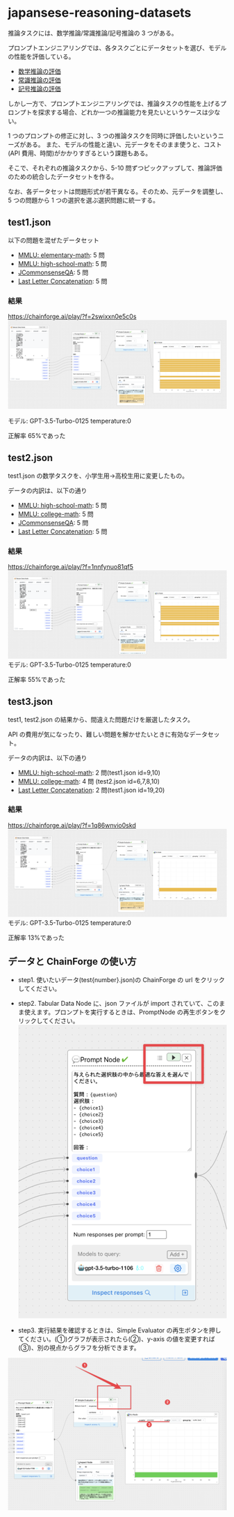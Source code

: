 # japansese-reasoning-datasets

推論タスクには、数学推論/常識推論/記号推論の 3 つがある。

プロンプトエンジニアリングでは、各タスクごとにデータセットを選び、モデルの性能を評価している。

- [数学推論の評価](https://scrapbox.io/evergreens/%E6%95%B0%E5%AD%A6%E6%8E%A8%E8%AB%96%E3%82%BF%E3%82%B9%E3%82%AF%E3%82%92%E3%81%A9%E3%81%86%E8%A9%95%E4%BE%A1%E3%81%99%E3%82%8B%E3%81%8B%EF%BC%9F)
- [常識推論の評価](https://scrapbox.io/evergreens/%E5%B8%B8%E8%AD%98%E6%8E%A8%E8%AB%96%E3%82%BF%E3%82%B9%E3%82%AF%E3%82%92%E3%81%A9%E3%81%86%E8%A9%95%E4%BE%A1%E3%81%99%E3%82%8B%E3%81%8B%EF%BC%9F)
- [記号推論の評価](https://scrapbox.io/evergreens/%E8%A8%98%E5%8F%B7%E6%8E%A8%E8%AB%96%E3%82%BF%E3%82%B9%E3%82%AF%E3%82%92%E3%81%A9%E3%81%86%E8%A9%95%E4%BE%A1%E3%81%99%E3%82%8B%E3%81%8B%EF%BC%9F)

しかし一方で、プロンプトエンジニアリングでは、推論タスクの性能を上げるプロンプトを探求する場合、どれか一つの推論能力を見たいというケースは少ない。

1 つのプロンプトの修正に対し、3 つの推論タスクを同時に評価したいというニーズがある。
また、モデルの性能と違い、元データをそのまま使うと、コスト(API 費用、時間)がかかりすぎるという課題もある。

そこで、それぞれの推論タスクから、5-10 問ずつピックアップして、推論評価のための統合したデータセットを作る。

なお、各データセットは問題形式が若干異なる。そのため、元データを調整し、5 つの問題から 1 つの選択を選ぶ選択問題に統一する。

## test1.json

以下の問題を混ぜたデータセット

- [MMLU: elementary-math](https://github.com/nlp-waseda/JMMLU/blob/main/JMMLU/elementary_mathematics.csv): 5 問
- [MMLU: high-school-math](https://github.com/nlp-waseda/JMMLU/blob/main/JMMLU/high_school_mathematics.csv): 5 問
- [JCommonsenseQA](https://github.com/nlp-waseda/chain-of-thought-ja-dataset/blob/main/dataset/jcommonsenseqa/test.json): 5 問
- [Last Letter Concatenation](https://github.com/nlp-waseda/chain-of-thought-ja-dataset/blob/main/dataset/last_letter_connection/test.json): 5 問

### 結果

https://chainforge.ai/play/?f=2swixxn0e5c0s
![alt text](<./images/CleanShot 2024-02-18 at 04.28.58.png>)

モデル: GPT-3.5-Turbo-0125
temperature:0

正解率 65%であった

## test2.json

test1.json の数学タスクを、小学生用->高校生用に変更したもの。

データの内訳は、以下の通り

- [MMLU: high-school-math](https://github.com/nlp-waseda/JMMLU/blob/main/JMMLU/high_school_mathematics.csv): 5 問
- [MMLU: college-math](https://github.com/nlp-waseda/JMMLU/blob/main/JMMLU/college_mathematics.csv): 5 問
- [JCommonsenseQA](https://github.com/nlp-waseda/chain-of-thought-ja-dataset/blob/main/dataset/jcommonsenseqa/test.json): 5 問
- [Last Letter Concatenation](https://github.com/nlp-waseda/chain-of-thought-ja-dataset/blob/main/dataset/last_letter_connection/test.json): 5 問

### 結果

https://chainforge.ai/play/?f=1nnfynuo81qf5
![alt text](<./images/CleanShot 2024-02-18 at 04.30.04.png>)
モデル: GPT-3.5-Turbo-0125
temperature:0

正解率 55%であった

## test3.json

test1, test2.json の結果から、間違えた問題だけを厳選したタスク。

API の費用が気になったり、難しい問題を解かせたいときに有効なデータセット。

データの内訳は、以下の通り

- [MMLU: high-school-math](https://github.com/nlp-waseda/JMMLU/blob/main/JMMLU/high_school_mathematics.csv): 2 問(test1.json id=9,10)
- [MMLU: college-math](https://github.com/nlp-waseda/JMMLU/blob/main/JMMLU/college_mathematics.csv): 4 問 (test2.json id=6,7,8,10)
- [Last Letter Concatenation](https://github.com/nlp-waseda/chain-of-thought-ja-dataset/blob/main/dataset/last_letter_connection/test.json): 2 問(test1.json id=19,20)

### 結果

https://chainforge.ai/play/?f=1q86wnvio0skd
![alt text](<./images/CleanShot 2024-02-18 at 04.30.46.png>)
モデル: GPT-3.5-Turbo-0125
temperature:0

正解率 13%であった

## データと ChainForge の使い方

- step1.
  使いたいデータ(test{number}.json)の ChainForge の url をクリックしてください。

- step2.
  Tabular Data Node に、json ファイルが import されていて、このまま使えます。プロンプトを実行するときは、PromptNode の再生ボタンをクリックしてください。
  ![alt text](<./images/CleanShot 2024-02-17 at 11.09.39.png>)

- step3.
  実行結果を確認するときは、Simple Evaluator の再生ボタンを押してください。(①)グラフが表示されたら(②)、y-axis の値を変更すれば(③)、別の視点からグラフを分析できます。

![alt text](<./images/CleanShot 2024-02-17 at 11.10.39.png>)
